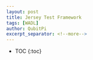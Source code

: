 ```yaml
---
layout: post
title: Jersey Test Framework
tags: [WADL]
author: QubitPi
excerpt_separator: <!--more-->
---
```


* TOC
{:toc}